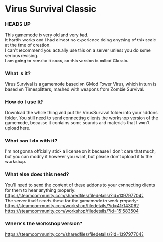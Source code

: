 # Virus Survival Classic

### HEADS UP
This gamemode is very old and very bad.  
It hardly works and I had almost no experience doing anything of this scale at the time of creation.  
I can't recommend you actually use this on a server unless you do some serious revising.  
I am going to remake it soon, so this version is called Classic.  

### What is it?
Virus Survival is a gamemode based on GMod Tower Virus, which in turn is based on Timesplitters, mashed with weapons from Zombie Survival.

### How do I use it?
Download the whole thing and put the VirusSurvival folder into your addons folder.  You still need to send connecting clients the workshop version of the gamemode, because it contains some sounds and materials that I won't upload here.

### What can I do with it?
I'm not gonna officially stick a license on it because I don't care that much, but you can modify it however you want, but please don't upload it to the workshop.

### What else does this need?
You'll need to send the content of these addons to your connecting clients for them to hear anything properly:  
https://steamcommunity.com/sharedfiles/filedetails/?id=1397977042  
The server itself needs these for the gamemode to work properly:  
https://steamcommunity.com/workshop/filedetails/?id=415143062  
https://steamcommunity.com/workshop/filedetails/?id=151583504

### Where's the workshop version?
https://steamcommunity.com/sharedfiles/filedetails/?id=1397977042
